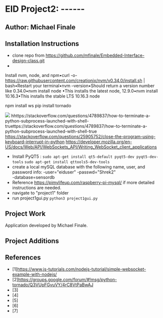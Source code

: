 # EID Project2: ------ 

## Author: Michael Finale
## Installation Instructions
- clone repo from https://github.com/mfinale/Embedded-Interface-design-class.git
-
 
Install nvm, node, and npm•curl -o-https://raw.githubusercontent.com/creationix/nvm/v0.34.0/install.sh | bash•Restart your terminal•nvm –version•Should return a version number like 0.34.0•nvm install node •This installs the latest node, 12.9.0•nvm install 10.16.3•This installs the stable LTS 10.16.3 node

npm install ws
pip install tornado

![](https://cdn.pimylifeup.com/wp-content/uploads/2019/05/Raspberry-Pi-Humidity-Sensor-DHT22-Wiring-Schematic.png)
hhttps://stackoverflow.com/questions/4789837/how-to-terminate-a-python-subprocess-launched-with-shell-truettps://stackoverflow.com/questions/4789837/how-to-terminate-a-python-subprocess-launched-with-shell-true
https://stackoverflow.com/questions/25905752/close-the-program-using-keyboard-interrupt-in-python
https://developer.mozilla.org/en-US/docs/Web/API/WebSockets_API/Writing_WebSocket_client_applications

- Install PyQT5 : 
`sudo apt-get install qt5-default pyqt5-dev pyqt5-dev-tools`
`sudo apt-get install qttools5-dev-tools`
- create a local mySQL database with the following name, user, and password info:
-user="eiduser"
-passwd="Shrek2"  
-database=sensordb
- Reference https://pimylifeup.com/raspberry-pi-mysql/ if more detailed instructions are needed.
- navigate to "project1" folder
- run project1gui.py `python3 project1gui.py`

## Project Work
Application developed by Michael Finale.  

## Project Additions

## References
- [1]https://www.js-tutorials.com/nodejs-tutorial/simple-websocket-example-with-nodejs/
- [2]https://groups.google.com/forum/#!msg/python-tornado/Q3VUpFGvuVY/4rC8VtPaBwAJ
- [3]
- [4]
- [5]
- [6]
- [7]
